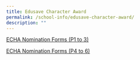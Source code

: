 ```yaml
---
title: Edusave Character Award
permalink: /school-info/edusave-character-award/
description: ""
---
```

[ECHA Nomination Forms (P1 to 3)](https://henryparkpri.moe.edu.sg/qql/slot/u548/2019/Circulars%20and%20Forms/Forms/ECHA%20Nomination%20Forms%20(P1%20to%203).pdf)  

[ECHA Nomination Forms (P4 to 6)](https://henryparkpri.moe.edu.sg/qql/slot/u548/2019/Circulars%20and%20Forms/Forms/ECHA%20Nomination%20Forms%20(P4%20to%206).pdf)